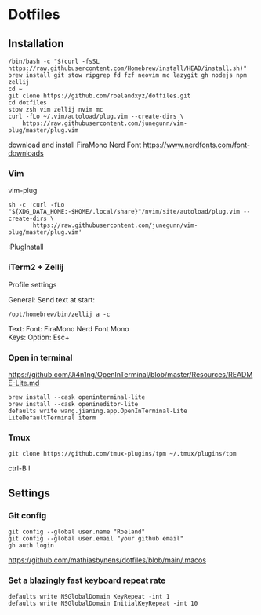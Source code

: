 # Dotfiles

## Installation

```
/bin/bash -c "$(curl -fsSL https://raw.githubusercontent.com/Homebrew/install/HEAD/install.sh)"
brew install git stow ripgrep fd fzf neovim mc lazygit gh nodejs npm zellij  
cd ~
git clone https://github.com/roelandxyz/dotfiles.git  
cd dotfiles
stow zsh vim zellij nvim mc 
curl -fLo ~/.vim/autoload/plug.vim --create-dirs \
    https://raw.githubusercontent.com/junegunn/vim-plug/master/plug.vim  
```
download and install FiraMono Nerd Font
https://www.nerdfonts.com/font-downloads

### Vim

vim-plug
```
sh -c 'curl -fLo "${XDG_DATA_HOME:-$HOME/.local/share}"/nvim/site/autoload/plug.vim --create-dirs \
       https://raw.githubusercontent.com/junegunn/vim-plug/master/plug.vim'
```
:PlugInstall

### iTerm2 + Zellij

Profile settings

General: Send text at start:  
```
/opt/homebrew/bin/zellij a -c
```
Text: Font: FiraMono Nerd Font Mono  
Keys: Option: Esc+


### Open in terminal
https://github.com/Ji4n1ng/OpenInTerminal/blob/master/Resources/README-Lite.md
```
brew install --cask openinterminal-lite
brew install --cask openineditor-lite
defaults write wang.jianing.app.OpenInTerminal-Lite LiteDefaultTerminal iterm
```

### Tmux
```
git clone https://github.com/tmux-plugins/tpm ~/.tmux/plugins/tpm
```
ctrl-B I

## Settings

### Git config

```
git config --global user.name "Roeland"  
git config --global user.email "your github email"  
gh auth login      
```

https://github.com/mathiasbynens/dotfiles/blob/main/.macos

### Set a blazingly fast keyboard repeat rate
```
defaults write NSGlobalDomain KeyRepeat -int 1
defaults write NSGlobalDomain InitialKeyRepeat -int 10
```

